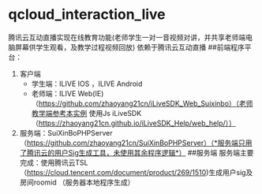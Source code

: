 # qcloud_interaction_live
腾讯云互动直播实现在线教育功能(老师学生一对一音视频对讲，并共享老师端电脑屏幕供学生观看，及教学过程视频回放)
依赖于腾讯云互动直播
##前端程序平台：
1. 客户端
    - 学生端：ILIVE IOS ，ILIVE Android
    - 老师端：ILIVE Web(IE)（https://github.com/zhaoyang21cn/iLiveSDK_Web_Suixinbo）（老师教学端参考本实例 使用Js iLiveSDK （https://zhaoyang21cn.github.io/iLiveSDK_Help/web_help/））
2. 服务端：SuiXinBoPHPServer（https://github.com/zhaoyang21cn/SuiXinBoPHPServer）（*服务端只用了腾讯云的用户Sig生成工具，未使用其余程序逻辑*）
##服务端
  服务端主要完成：使用腾讯云TSL （https://cloud.tencent.com/document/product/269/1510)生成用户sig及房间roomid （服务器本地程序生成）